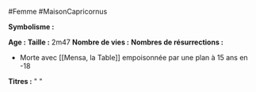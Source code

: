 #Femme #MaisonCapricornus 

**Symbolisme :** 

**Age :**
**Taille :** 2m47
**Nombre de vies :**
**Nombres de résurrections :**
- Morte avec [[Mensa, la Table]] empoisonnée par une plan à 15 ans en -18

**Titres :** 
"
"

